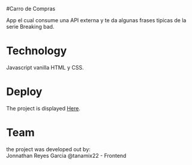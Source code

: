 #Carro de Compras 



App el cual consume una API externa y te da algunas frases tipicas de la serie Breaking bad.

# Technology

Javascript vanilla HTML y CSS.

# Deploy

The project is displayed [Here](https://tanamix22.github.io/carro-compras/).


# Team 

the project was developed out by:  
 Jonnathan Reyes Garcia @tanamix22 - Frontend
